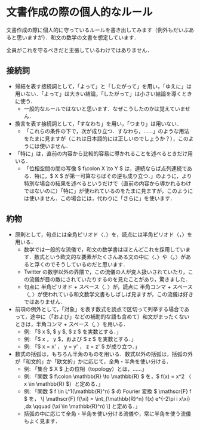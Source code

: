 # 文書作成の際の個人的なルール

文書作成の際に個人的に守っているルールを書き出してみます（例外もだいぶあると思いますが）．和文の数学の文書を想定しています．

全員がこれを守るべきだと主張しているわけではありません．

## 接続詞

* 帰結を表す接続詞として，「よって」と「したがって」を用い，「ゆえに」は用いない．「よって」は大きい結論，「したがって」は小さい結論を導くときに使う．
  * 一般的なルールではないと思います．なぜこうしたのかは覚えていません．
* 換言を表す接続詞として，「すなわち」を用い，「つまり」は用いない．
  * 「これらの条件の下で，次が成り立つ．すなわち，……」のような用法をたまに見ますが（これは日本語的には正しいのでしょうか？），このようには使いません．
* 「特に」は，直前の内容から比較的容易に導かれることを述べるときだけ用いる．
  * 「位相空間の間の写像 $ f\colon X \to Y $ は，連続ならば点列連続である．特に，$ X $ が第一可算ならばその逆も成り立つ．」のように，より特別な場合の結果を述べるというだけで（直前の内容から導かれるわけではないのに）「特に」が使われているのをたまに見ますが，このようには使いません．この場合には，代わりに「さらに」を使います．
  
## 約物

* 原則として，句点には全角ピリオド〈．〉を，読点には半角ピリオド〈，〉を用いる．
  * 数学では一般的な流儀で，和文の数学書はほとんどこれを採用しています．数式という欧文的な要素がたくさんある文の中に〈、〉や〈。〉があると浮くのでそうしているのだと思います．
  * Twitter の数学以外の界隈で，この流儀の人が変人扱いされていたり，この流儀が目の敵にされていたりするのを見たことがあり，驚きました．
  * 句点に 半角ピリオド + スペース〈. 〉が，読点に 半角コンマ + スペース〈, 〉が使われている和文数学文書もしばしば見ますが，この流儀は好きではありません．
* 前項の例外として，「対象」を表す数式を読点で区切って列挙する場合であって，途中に（「および」などの補助的な語も含めて）和文がまったくないときは，半角コンマ + スペース〈, 〉を用いる．
  * 例: 「$ x $, $ y $, $ z $ を実数とする．」
  * 例: 「$ x $，$ y $，および $ z $ を実数とする．」
  * 例: 「$ x = x' $，$ y = y' $，$ z = z' $ が成り立つ．」
* 数式の括弧は，もちろん半角のものを用いる．数式以外の括弧は，括弧の外が「和文的」か「欧文的」かに応じて，全角・半角を使い分ける．
  * 例: 「集合 $ X $ 上の位相（topology）とは，……」
  * 例: 「関数 $ f\colon \mathbb{R} \to \mathbb{R} $ を，$ f(x) = x^2 $（$ x \in \mathbb{R} $）と定める．」
  * 例: 「関数 $ f \in L^1(\mathbb{R}^n) $ の Fourier 変換 $ \mathscr{F} f $ を，
    \\[
      \mathscr{F} f(\xi) = \int_{\mathbb{R}^n} f(x) e^{-2\pi i x\xi} \,dx
        \qquad (\xi \in \mathbb{R}^n)
    \\]
    と定める．」
  * 括弧の中に応じて全角・半角を使い分ける流儀や，常に半角を使う流儀もよく見ます．
